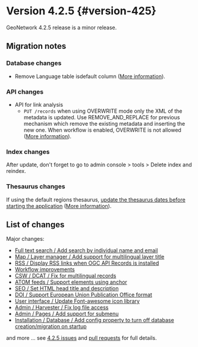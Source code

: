 # Version 4.2.5 {#version-425}

GeoNetwork 4.2.5 release is a minor release.

## Migration notes

### Database changes

-   Remove Language table isdefault column ([More information](https://github.com/geonetwork/core-geonetwork/pull/7169)).

### API changes

-   API for link analysis
    -   `PUT /records` when using OVERWRITE mode only the XML of the metadata is updated. Use REMOVE_AND_REPLACE for previous mechanism which remove the existing metadata and inserting the new one. When workflow is enabled, OVERWRITE is not allowed ([More information](https://github.com/geonetwork/core-geonetwork/pull/7178)).

### Index changes

After update, don't forget to go to admin console \> tools \> Delete index and reindex.

### Thesaurus changes

If using the default regions thesaurus, [update the thesaurus dates before starting the application](https://github.com/geonetwork/core-geonetwork/pull/7208/files) ([More information](https://github.com/geonetwork/core-geonetwork/issues/7207)).

## List of changes

Major changes:

-   [Full text search / Add search by individual name and email](https://github.com/geonetwork/core-geonetwork/pull/7167)
-   [Map / Layer manager / Add support for multilingual layer title](https://github.com/geonetwork/core-geonetwork/pull/7121)
-   [RSS / Display RSS links when OGC API Records is installed](https://github.com/geonetwork/core-geonetwork/pull/7094)
-   [Workflow improvements](https://github.com/geonetwork/core-geonetwork/pulls?q=is%3Apr+milestone%3A4.2.5+is%3Aclosed+workflow)
-   [CSW / DCAT / Fix for multilingual records](https://github.com/geonetwork/core-geonetwork/pull/7161)
-   [ATOM feeds / Support elements using anchor](https://github.com/geonetwork/core-geonetwork/pull/7156)
-   [SEO / Set HTML head title and description](https://github.com/geonetwork/core-geonetwork/pull/7080)
-   [DOI / Support European Union Publication Office format](https://github.com/geonetwork/core-geonetwork/pull/6979)
-   [User interface / Update Font-awesome icon library](https://github.com/geonetwork/core-geonetwork/pull/7007)
-   [Admin / Harvester / Fix log file access](https://github.com/geonetwork/core-geonetwork/pull/7127)
-   [Admin / Pages / Add support for submenu](https://github.com/geonetwork/core-geonetwork/pull/7138)
-   [Installation / Database / Add config property to turn off database creation/migration on startup](https://github.com/geonetwork/core-geonetwork/pull/7100)

and more \... see [4.2.5 issues](https://github.com/geonetwork/core-geonetwork/issues?q=is%3Aissue+milestone%3A4.2.5+is%3Aclosed) and [pull requests](https://github.com/geonetwork/core-geonetwork/pulls?page=3&q=is%3Apr+milestone%3A4.2.5+is%3Aclosed) for full details.
